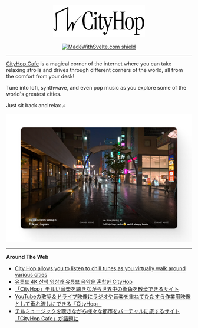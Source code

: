 <div align="center">
  <img src="logo.svg" width="250px" />

  <br />

  [![MadeWithSvelte.com shield](https://madewithsvelte.com/storage/repo-shields/4734-shield.svg)](https://madewithsvelte.com/p/cityhop-cafe/shield-link)
</div>

---

[CityHop Cafe](https://cityhop.cafe) is a magical corner of the internet where you can take relaxing strolls and drives through different corners of the world, all from the comfort from your desk!

Tune into lofi, synthwave, and even pop music as you explore some of the world's greatest cities.

Just sit back and relax 🎶

<div align="center">
  <img src="screenshot.png" />
</div>

---

**Around The Web**

- [City Hop allows you to listen to chill tunes as you virtually walk around various cities](https://boingboing.net/2023/06/03/city-hop-allows-you-to-listen-to-chill-tunes-as-you-virtually-walk-around-various-cities.html)
- [유튜브 4K 산책 영상과 유튜브 음악을 혼합한 CityHop](https://blog.naver.com/PostView.naver?blogId=ifp1592&logNo=223127482066&searchKeyword=cityhop)
- [「CityHop」チルい音楽を聴きながら世界中の街角を散歩できるサイト](https://netafull.net/web/0131449.html)
- [YouTubeの散歩＆ドライブ映像にラジオや音楽を重ねてひたすら作業用映像として垂れ流しにできる「CityHop」](https://gigazine.net/news/20230611-cityhop/)
- [チルミュージックを聴きながら様々な都市をバーチャルに旅するサイト「CityHop Cafe」が話題に](https://amass.jp/167209/)
